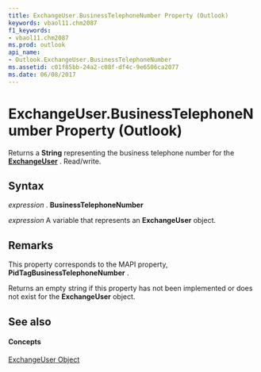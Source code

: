 ```yaml
---
title: ExchangeUser.BusinessTelephoneNumber Property (Outlook)
keywords: vbaol11.chm2087
f1_keywords:
- vbaol11.chm2087
ms.prod: outlook
api_name:
- Outlook.ExchangeUser.BusinessTelephoneNumber
ms.assetid: c01f85bb-24a2-c08f-df4c-9e6506ca2077
ms.date: 06/08/2017
---
```



# ExchangeUser.BusinessTelephoneNumber Property (Outlook)

Returns a **String** representing the business telephone number for the **[ExchangeUser](exchangeuser-object-outlook.md)** . Read/write.


## Syntax

 _expression_ . **BusinessTelephoneNumber**

 _expression_ A variable that represents an **ExchangeUser** object.


## Remarks

This property corresponds to the MAPI property, **PidTagBusinessTelephoneNumber** .

 Returns an empty string if this property has not been implemented or does not exist for the **ExchangeUser** object.


## See also


#### Concepts


[ExchangeUser Object](exchangeuser-object-outlook.md)

